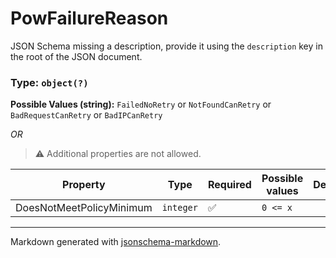 # PowFailureReason

JSON Schema missing a description, provide it using the `description` key in the root of the JSON document.

### Type: `object(?)`

**Possible Values (string):** `FailedNoRetry` or `NotFoundCanRetry` or `BadRequestCanRetry` or `BadIPCanRetry`

_OR_ 

> ⚠️ Additional properties are not allowed.

| Property | Type | Required | Possible values | Deprecated | Default | Description | Examples |
| -------- | ---- | -------- | --------------- | ---------- | ------- | ----------- | -------- |
| DoesNotMeetPolicyMinimum | `integer` | ✅ | `0 <= x ` |  |  |  |  |


---

Markdown generated with [jsonschema-markdown](https://github.com/elisiariocouto/jsonschema-markdown).
